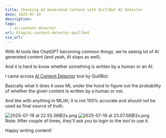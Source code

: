 ```yaml
---
title: Checking AI Generated Content with QuillBot AI Detector
date: 2025-07-19
description: 
tags:
  - ai-content-detector
url: blog/ai-content-detector-quillbot
via_url:
---
```

With AI tools like ChatGPT becoming common things, we're seeing lot of AI generated content (and yeah, AI slops as well).

And it is hard to know whether something is written by a human or an AI.

I came across [AI Content Detector](https://quillbot.com/ai-content-detector)  tool by QuillBot.

Basically what it does it uses ML under the hood to figure out the probability of whether the given content is written by a human or not.

And like with anything in ML/AI, it is not 100% accurate and should not be used as final source of truth.

![2025-07-19 at 22.55.39@2x.png](https://images.nesin.io/qblog/AIEngineerGuide/images/2025-07/2025-07-19-at-22.55.39-at-2x.png)
![2025-07-19 at 23.07.58@2x.png](https://images.nesin.io/qblog/AIEngineerGuide/images/2025-07/2025-07-19-at-23.07.58-at-2x.png)
Note: After couple of times, they'll ask you to login to the tool to use it.

Happy writing content!